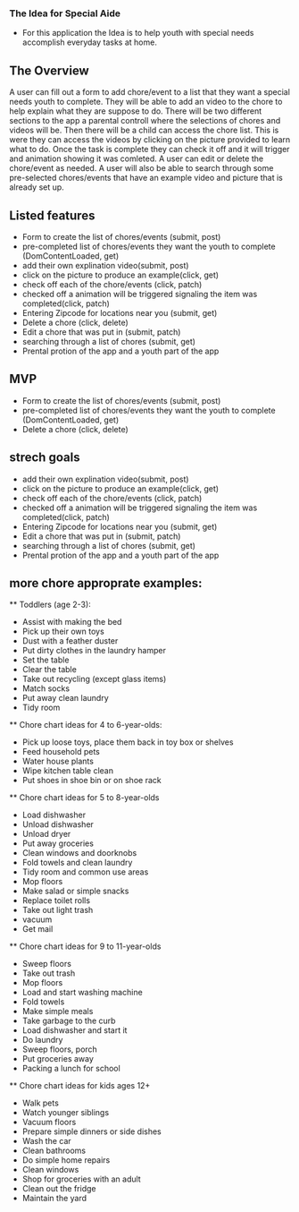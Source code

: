 ### The Idea for Special Aide
   * For this application the Idea is to help youth with special needs accomplish everyday tasks at home.

## The Overview 
   A user can fill out a form to add chore/event to a list that they want a special needs youth to complete. They will be able to add an video to the chore to help explain what they are suppose to do. There will be two different sections to the app a parental controll where the selections of chores and videos will be. Then there will be a child can access the chore list. This is were they can access the videos by clicking on the picture provided to learn what to do. Once the task is complete they can check it off and it will trigger and animation showing it was comleted. A user can edit or delete the chore/event as needed. A user will also be able to search through some pre-selected chores/events that have an example video and picture that is already set up. 
    

## Listed features
   * Form to create the list of chores/events (submit, post)
   * pre-completed list of chores/events they want the youth to complete (DomContentLoaded, get)
   * add their own explination video(submit, post)
   * click on the picture to produce an example(click, get)
   * check off each of the chore/events (click, patch)
   * checked off a animation will be triggered signaling the item was completed(click, patch)
   * Entering Zipcode for locations near you (submit, get)
   * Delete a chore (click, delete)
   * Edit a chore that was put in (submit, patch)
   * searching through a list of chores (submit, get)
   * Prental protion of the app and a youth part of the app

## MVP
   * Form to create the list of chores/events (submit, post) 
   * pre-completed list of chores/events they want the youth to complete (DomContentLoaded, get)
   * Delete a chore (click, delete)

## strech goals
   * add their own explination video(submit, post)
   * click on the picture to produce an example(click, get)
   * check off each of the chore/events (click, patch)
   * checked off a animation will be triggered signaling the item was completed(click, patch)
   * Entering Zipcode for locations near you (submit, get)
   * Edit a chore that was put in (submit, patch)
   * searching through a list of chores (submit, get)
   * Prental protion of the app and a youth part of the app


## more chore approprate examples:

 ** Toddlers (age 2-3):
  * Assist with making the bed 
  * Pick up their own toys 
  * Dust with a feather duster 
  * Put dirty clothes in the laundry hamper
  * Set the table 
  * Clear the table
  * Take out recycling (except glass items) 
  * Match socks
  * Put away clean laundry
  * Tidy room

 ** Chore chart ideas for 4 to 6-year-olds:
  * Pick up loose toys, place them back in toy box or shelves
  * Feed household pets
  * Water house plants
  * Wipe kitchen table clean
  * Put shoes in shoe bin or on shoe rack 
  
 ** Chore chart ideas for 5 to 8-year-olds
  * Load dishwasher
  * Unload dishwasher
  * Unload dryer
  * Put away groceries
  * Clean windows and doorknobs
  * Fold towels and clean laundry 
  * Tidy room and common use areas 
  * Mop floors 
  * Make salad or simple snacks 
  * Replace toilet rolls 
  * Take out light trash
  * vacuum
  * Get mail
  
 ** Chore chart ideas for 9 to 11-year-olds
  * Sweep floors
  * Take out trash
  * Mop floors
  * Load and start washing machine
  * Fold towels
  * Make simple meals 
  * Take garbage to the curb 
  * Load dishwasher and start it 
  * Do laundry
  * Sweep floors, porch
  * Put groceries away 
  * Packing a lunch for school
  
 ** Chore chart ideas for kids ages 12+
  * Walk pets
  * Watch younger siblings
  * Vacuum floors
  * Prepare simple dinners or side dishes
  * Wash the car 
  * Clean bathrooms 
  * Do simple home repairs 
  * Clean windows
  * Shop for groceries with an adult 
  * Clean out the fridge
  * Maintain the yard
